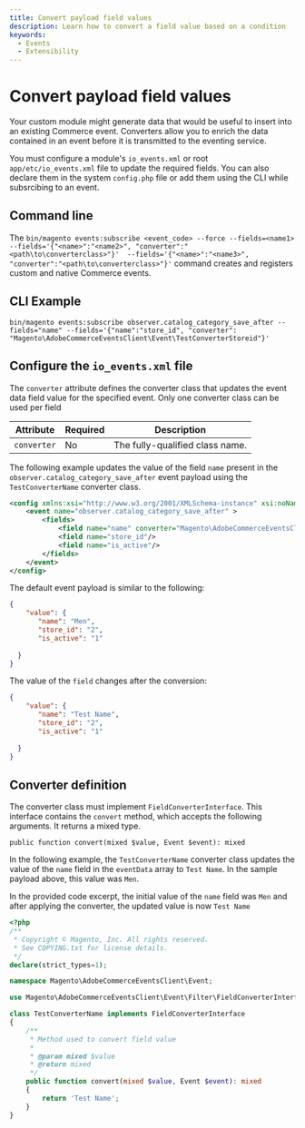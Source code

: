 ```yaml
---
title: Convert payload field values
description: Learn how to convert a field value based on a condition
keywords:
  - Events
  - Extensibility
---
```


# Convert payload field values

Your custom module might generate data that would be useful to insert into an existing Commerce event. Converters allow you to enrich the data contained in an event before it is transmitted to the eventing service. 

<InlineAlert variant="info" slots="text"/>

You must configure a module's `io_events.xml` or root `app/etc/io_events.xml` file to update the required fields. You can also declare them in the system `config.php` file or add them using the CLI while subsrcibing to an event.

## Command line

The `bin/magento events:subscribe <event_code> --force --fields=<name1> --fields='{"<name>":"<name2>", "converter":"<path\to\converterclass>"}'  --fields='{"<name>":"<name3>", "converter":"<path\to\converterclass>"}'` command creates and registers custom and native Commerce events.

## CLI Example
`bin/magento events:subscribe observer.catalog_category_save_after --fields="name" --fields='{"name":"store_id", "converter": "Magento\AdobeCommerceEventsClient\Event\TestConverterStoreid"}'`

## Configure the `io_events.xml` file

The `converter` attribute defines the converter class that updates the event data field value for the specified event. Only one converter class can be used per field

Attribute | Required | Description
--- | --- | ---
`converter` | No | The fully-qualified class name.


The following example updates the value of the field `name` present in the `observer.catalog_category_save_after` event payload using the `TestConverterName` converter class.

```xml
<config xmlns:xsi="http://www.w3.org/2001/XMLSchema-instance" xsi:noNamespaceSchemaLocation="urn:magento:module-commerce-events-client/etc/io_events.xsd">
    <event name="observer.catalog_category_save_after" >
        <fields>
            <field name="name" converter="Magento\AdobeCommerceEventsClient\Event\TestConverterName"/>
            <field name="store_id"/>
            <field name="is_active"/>
        </fields>
    </event>
</config>
```

The default event payload is similar to the following:

```json
{
    "value": {
       "name": "Men",
       "store_id": "2",
       "is_active": "1"
       
  }
}
```
The value of the `field` changes after the conversion:

```json
{
    "value": {
       "name": "Test Name",
       "store_id": "2",
       "is_active": "1"
       
  }
}
```
## Converter definition

The converter class must implement `FieldConverterInterface`. This interface contains the `convert` method, which accepts the following arguments. It returns a mixed type.

`public function convert(mixed $value, Event $event): mixed`

In the following example, the `TestConverterName` converter class updates the value of the `name` field in the `eventData` array to `Test Name`. In the sample payload above, this value was `Men`.

In the provided code excerpt, the initial value of the `name` field was `Men` and after applying the converter, the updated value is now `Test Name`
```php
<?php
/**
 * Copyright © Magento, Inc. All rights reserved.
 * See COPYING.txt for license details.
 */
declare(strict_types=1);

namespace Magento\AdobeCommerceEventsClient\Event;

use Magento\AdobeCommerceEventsClient\Event\Filter\FieldConverterInterface;

class TestConverterName implements FieldConverterInterface
{
    /**
     * Method used to convert field value
     *
     * @param mixed $value
     * @return mixed
     */
    public function convert(mixed $value, Event $event): mixed
    {
        return 'Test Name';
    }
}
```
